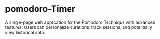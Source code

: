 # pomodoro-Timer
A single-page web application for the Pomodoro Technique with advanced features. Users can personalize durations, track sessions, and potentially view historical data.
